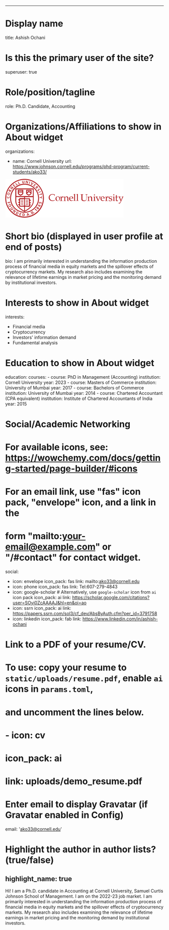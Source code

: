 
---
# Display name
title: Ashish Ochani

# Is this the primary user of the site?
superuser: true

# Role/position/tagline
role: Ph.D. Candidate, Accounting

# Organizations/Affiliations to show in About widget
organizations:
  - name: Cornell University
    url: https://www.johnson.cornell.edu/programs/phd-program/current-students/ako33/

![screen reader text](logo.svg)

# Short bio (displayed in user profile at end of posts)
bio: I am primarily interested in understanding the information production process of financial media in equity markets and the spillover effects of cryptocurrency markets. My research also includes examining the relevance of lifetime earnings in market pricing and the monitoring demand by institutional investors.

# Interests to show in About widget
interests:
  - Financial media
  - Cryptocurrency 
  - Investors' information demand
  - Fundamental analysis

# Education to show in About widget
education:
  courses:
    - course: PhD in Management (Accounting)
      institution: Cornell University
      year: 2023
    - course: Masters of Commerce
      institution: University of Mumbai
      year: 2017
    - course: Bachelors of Commerce
      institution: University of Mumbai
      year: 2014
    - course: Chartered Accountant (CPA equivalent)
      institution: Institute of Chartered Accountants of India
      year: 2015      

# Social/Academic Networking
# For available icons, see: https://wowchemy.com/docs/getting-started/page-builder/#icons
#   For an email link, use "fas" icon pack, "envelope" icon, and a link in the
#   form "mailto:your-email@example.com" or "/#contact" for contact widget.
social:
  - icon: envelope
    icon_pack: fas
    link: mailto:ako33@cornell.edu
  - icon: phone
    icon_pack: fas
    link: Tel:607-279-4843
  - icon: google-scholar # Alternatively, use `google-scholar` icon from `ai` icon pack
    icon_pack: ai
    link: https://scholar.google.com/citations?user=SOyj0ZcAAAAJ&hl=en&oi=ao
  - icon: ssrn
    icon_pack: ai
    link: https://papers.ssrn.com/sol3/cf_dev/AbsByAuth.cfm?per_id=3791758
  - icon: linkedin
    icon_pack: fab
    link: https://www.linkedin.com/in/ashish-ochani

# Link to a PDF of your resume/CV.
# To use: copy your resume to `static/uploads/resume.pdf`, enable `ai` icons in `params.toml`,
# and uncomment the lines below.
# - icon: cv
#   icon_pack: ai
#   link: uploads/demo_resume.pdf

# Enter email to display Gravatar (if Gravatar enabled in Config)
email: 'ako33@cornell.edu'

# Highlight the author in author lists? (true/false)
highlight_name: true
---

Hi! I am a Ph.D. candidate in Accounting at Cornell University, Samuel Curtis Johnson School of Management. I am on the 2022-23 job market.
I am primarily interested in understanding the information production process of financial media in equity markets and the spillover effects of cryptocurrency markets. My research also includes examining the relevance of lifetime earnings in market pricing and the monitoring demand by institutional investors.
